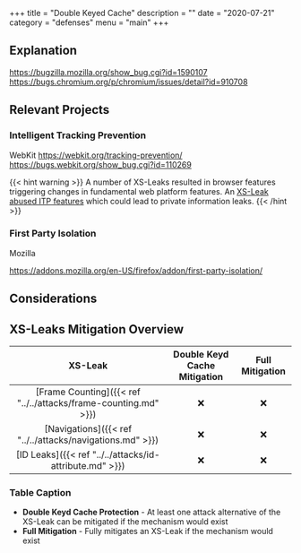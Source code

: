 +++
title = "Double Keyed Cache"
description = ""
date = "2020-07-21"
category = "defenses"
menu = "main"
+++

## Explanation



https://bugzilla.mozilla.org/show_bug.cgi?id=1590107
https://bugs.chromium.org/p/chromium/issues/detail?id=910708

<!--TODO(manuelvsousa): Add reference to cache probing attacks and maybe socket exhaustion-->


## Relevant Projects

### Intelligent Tracking Prevention




WebKit
https://webkit.org/tracking-prevention/
https://bugs.webkit.org/show_bug.cgi?id=110269


{{< hint warning >}}
A number of XS-Leaks resulted in browser features triggering changes in fundamental web platform features. An [XS-Leak abused ITP features](https://TODO) which could lead to private information leaks.
{{< /hint >}}

<!--TODO(manuelvsousa): ADD ITP XS-Leak here -->

### First Party Isolation

Mozilla

https://addons.mozilla.org/en-US/firefox/addon/first-party-isolation/

## Considerations


## XS-Leaks Mitigation Overview

|                           XS-Leak                                 | Double Keyd Cache Mitigation |  Full Mitigation   |
|:-----------------------------------------------------------------:|:----------------------------:|:-------------------:
| [Frame Counting]({{< ref "../../attacks/frame-counting.md" >}})   |         ❌                   |         ❌
| [Navigations]({{< ref "../../attacks/navigations.md" >}})         |         ❌                   |         ❌
| [ID Leaks]({{< ref "../../attacks/id-attribute.md" >}})           |         ❌                   |         ❌

### Table Caption

- **Double Keyd Cache Protection** - At least one attack alternative of the XS-Leak can be mitigated if the mechanism would exist
- **Full Mitigation** - Fully mitigates an XS-Leak if the mechanism would exist


[^1]: Double-keyed HTTP cache, [link](https://github.com/whatwg/fetch/issues/904)
[^2]: Explainer - Partition the HTTP Cache, [link](https://github.com/shivanigithub/http-cache-partitioning)
[^3]: Client-Side Storage Partitioning, [link](https://privacycg.github.io/storage-partitioning/)





